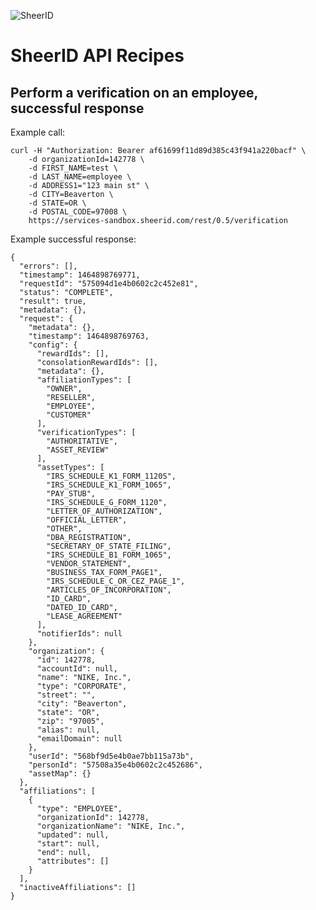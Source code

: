 ![SheerID](http://developer.sheerid.com/common/img/sheerid-logo-small.png)

SheerID API Recipes
===================

Perform a verification on an employee, successful response
------------------------------------

Example call:

    curl -H "Authorization: Bearer af61699f11d89d385c43f941a220bacf" \
        -d organizationId=142778 \
        -d FIRST_NAME=test \
        -d LAST_NAME=employee \
        -d ADDRESS1="123 main st" \
        -d CITY=Beaverton \
        -d STATE=OR \
        -d POSTAL_CODE=97008 \
        https://services-sandbox.sheerid.com/rest/0.5/verification

Example successful response:

    {
      "errors": [],
      "timestamp": 1464898769771,
      "requestId": "575094d1e4b0602c2c452e81",
      "status": "COMPLETE",
      "result": true,
      "metadata": {},
      "request": {
        "metadata": {},
        "timestamp": 1464898769763,
        "config": {
          "rewardIds": [],
          "consolationRewardIds": [],
          "metadata": {},
          "affiliationTypes": [
            "OWNER",
            "RESELLER",
            "EMPLOYEE",
            "CUSTOMER"
          ],
          "verificationTypes": [
            "AUTHORITATIVE",
            "ASSET_REVIEW"
          ],
          "assetTypes": [
            "IRS_SCHEDULE_K1_FORM_1120S",
            "IRS_SCHEDULE_K1_FORM_1065",
            "PAY_STUB",
            "IRS_SCHEDULE_G_FORM_1120",
            "LETTER_OF_AUTHORIZATION",
            "OFFICIAL_LETTER",
            "OTHER",
            "DBA_REGISTRATION",
            "SECRETARY_OF_STATE_FILING",
            "IRS_SCHEDULE_B1_FORM_1065",
            "VENDOR_STATEMENT",
            "BUSINESS_TAX_FORM_PAGE1",
            "IRS_SCHEDULE_C_OR_CEZ_PAGE_1",
            "ARTICLES_OF_INCORPORATION",
            "ID_CARD",
            "DATED_ID_CARD",
            "LEASE_AGREEMENT"
          ],
          "notifierIds": null
        },
        "organization": {
          "id": 142778,
          "accountId": null,
          "name": "NIKE, Inc.",
          "type": "CORPORATE",
          "street": "",
          "city": "Beaverton",
          "state": "OR",
          "zip": "97005",
          "alias": null,
          "emailDomain": null
        },
        "userId": "568bf9d5e4b0ae7bb115a73b",
        "personId": "57508a35e4b0602c2c452686",
        "assetMap": {}
      },
      "affiliations": [
        {
          "type": "EMPLOYEE",
          "organizationId": 142778,
          "organizationName": "NIKE, Inc.",
          "updated": null,
          "start": null,
          "end": null,
          "attributes": []
        }
      ],
      "inactiveAffiliations": []
    }

